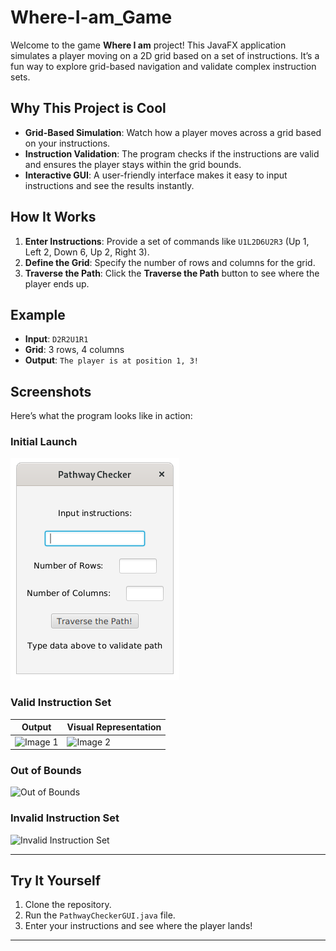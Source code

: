 # Where-I-am_Game
Welcome to the game **Where I am** project! This JavaFX application simulates a player moving on a 2D grid based on a set of instructions. It’s a fun way to explore grid-based navigation and validate complex instruction sets.

## Why This Project is Cool
- **Grid-Based Simulation**: Watch how a player moves across a grid based on your instructions.
- **Instruction Validation**: The program checks if the instructions are valid and ensures the player stays within the grid bounds.
- **Interactive GUI**: A user-friendly interface makes it easy to input instructions and see the results instantly.

## How It Works
1. **Enter Instructions**: Provide a set of commands like `U1L2D6U2R3` (Up 1, Left 2, Down 6, Up 2, Right 3).
2. **Define the Grid**: Specify the number of rows and columns for the grid.
3. **Traverse the Path**: Click the **Traverse the Path** button to see where the player ends up.

## Example
- **Input**: `D2R2U1R1`  
- **Grid**: 3 rows, 4 columns  
- **Output**: `The player is at position 1, 3!`

## Screenshots
Here’s what the program looks like in action:

### Initial Launch
![Initial Launch](https://github.com/BitByBit-05/Where-I-am_Game/blob/main/Initial.png?raw=true)

### Valid Instruction Set
| Output | Visual Representation |
|---------|---------|
| ![Image 1](https://github.com/your-username/repo-name/raw/main/image1.png) | ![Image 2](https://github.com/your-username/repo-name/raw/main/image2.png) |

### Out of Bounds
![Out of Bounds](https://github.com/your-username/BlackJack_Game/raw/main/pathway_outofbounds.png)

### Invalid Instruction Set
![Invalid Instruction Set](https://github.com/your-username/BlackJack_Game/raw/main/pathway_invalid.png)

---

## Try It Yourself
1. Clone the repository.
2. Run the `PathwayCheckerGUI.java` file.
3. Enter your instructions and see where the player lands!

---
